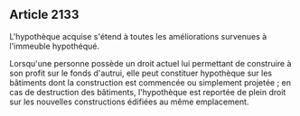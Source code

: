 Article 2133
----
L'hypothèque acquise s'étend à toutes les améliorations survenues à l'immeuble
hypothéqué.

Lorsqu'une personne possède un droit actuel lui permettant de construire à son
profit sur le fonds d'autrui, elle peut constituer hypothèque sur les bâtiments
dont la construction est commencée ou simplement projetée ; en cas de
destruction des bâtiments, l'hypothèque est reportée de plein droit sur les
nouvelles constructions édifiées au même emplacement.
